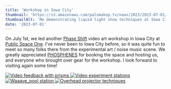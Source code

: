 ```yaml
---
title: 'Workshop in Iowa City'
thumbnail: 'https://s3.amazonaws.com/palomakop.tv/news/2023/2023-07-01/iowa_city_workshop.jpg'
thumbnailAlt: 'Me demonstrating liquid light show techniques at Iowa City workshop'
date: '2023-07-01'
---
```


<p>
  On July 1st, we led another <a href="https://phaseshift.zone" rel="noopener" target="_blank">Phase Shift</a> video art workshop in Iowa City at <a href="http://www.publicspaceone.com/" rel="noopener" target="_blank">Public Space One</a>. I've never been to Iowa City before, so it was quite fun to meet so many folks there from the experimental art / noise music scene. We greatly appreciated <a href="https://www.instagram.com/ph_sph_n_s/" rel="noopener" target="_blank">PHOSPHENES</a> for booking the space and hosting us, and everyone who brought over gear for the workshop. I look forward to visiting again some time!
  </p>
<div class="photo-grid-2-columns lightbox" id="iowa-city-workshop-lightbox">
<a href="https://s3.amazonaws.com/palomakop.tv/news/2023/2023-07-01/iowa_city_workshop_1_2000px.jpg" title="Video feedback with prisms">
<img alt="Video feedback with prisms" loading="lazy" src="https://s3.amazonaws.com/palomakop.tv/news/2023/2023-07-01/iowa_city_workshop_1_720px.jpg"/>
</a>
<a href="https://s3.amazonaws.com/palomakop.tv/news/2023/2023-07-01/iowa_city_workshop_2_2000px.jpg" title="Video experiment stations">
<img alt="Video experiment stations" loading="lazy" src="https://s3.amazonaws.com/palomakop.tv/news/2023/2023-07-01/iowa_city_workshop_2_720px.jpg"/>
</a>
<a href="https://s3.amazonaws.com/palomakop.tv/news/2023/2023-07-01/iowa_city_workshop_3_2000px.jpg" title="Waaave_pool station">
<img alt="Waaave_pool station" loading="lazy" src="https://s3.amazonaws.com/palomakop.tv/news/2023/2023-07-01/iowa_city_workshop_3_720px.jpg"/>
</a>
<a href="https://s3.amazonaws.com/palomakop.tv/news/2023/2023-07-01/iowa_city_workshop_4_2000px.jpg" title="Overhead projector techniques">
<img alt="Overhead projector techniques" loading="lazy" src="https://s3.amazonaws.com/palomakop.tv/news/2023/2023-07-01/iowa_city_workshop_4_720px.jpg"/>
</a>
</div>
<script>
  var iowa_city_workshop_lightbox = new SimpleLightbox({elements: '#iowa-city-workshop-lightbox a'});
  </script>
